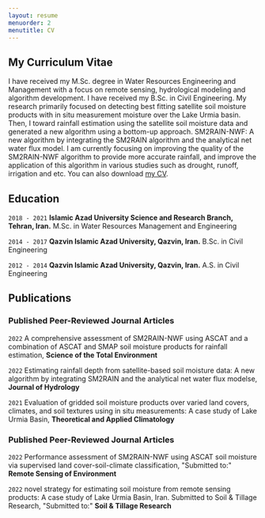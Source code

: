 ```yaml
---
layout: resume
menuorder: 2
menutitle: CV
---
```

## My Curriculum Vitae

I have received my M.Sc. degree in Water Resources Engineering and Management with a focus on remote sensing, hydrological modeling and algorithm development. I have received my B.Sc. in Civil Engineering.
My research primarily focused on detecting best fitting satellite soil moisture products with in situ measurement moisture over the Lake Urmia basin. Then, I toward rainfall estimation using the satellite soil moisture data and generated a new algorithm using a bottom-up approach. SM2RAIN-NWF: A new algorithm by integrating the SM2RAIN algorithm and the analytical net water flux model. I am currently focusing on improving the quality of the SM2RAIN-NWF algorithm to provide more accurate rainfall, and improve the application of this algorithm in various studies such as drought, runoff, irrigation and etc. 
You can also download [my CV](/files/exampele).

## Education

`2018 - 2021`
__Islamic Azad University Science and Research Branch, Tehran, Iran.__
M.Sc. in Water Resources Management and Engineering

`2014 - 2017`
__Qazvin Islamic Azad University, Qazvin, Iran.__
B.Sc. in Civil Engineering 

`2012 - 2014`
__Qazvin Islamic Azad University, Qazvin, Iran.__
A.S. in Civil Engineering 


## Publications
<!-- A list is also available [online](https://scholar.google.co.uk/citations?user=LTOTl0YAAAAJ) -->
### Published Peer-Reviewed Journal Articles

`2022`
A comprehensive assessment of SM2RAIN-NWF using ASCAT and a combination of ASCAT and SMAP soil moisture products for rainfall estimation, __Science of the Total Environment__

`2022`
Estimating rainfall depth from satellite-based soil moisture data: A new algorithm by integrating SM2RAIN and the analytical net water flux modelse, __Journal of Hydrology__

`2021`
Evaluation of gridded soil moisture products over varied land covers, climates, and soil textures using in situ measurements: A case study of Lake Urmia Basin, __Theoretical and Applied Climatology__

### Published Peer-Reviewed Journal Articles

`2022`
Performance assessment of SM2RAIN-NWF using ASCAT soil moisture via supervised land cover-soil-climate classification, "Submitted to:" __Remote Sensing of Environment__

`2022`
novel strategy for estimating soil moisture from remote sensing products: A case study of Lake Urmia Basin, Iran. Submitted to Soil & Tillage Research, "Submitted to:" __Soil & Tillage Research__



<!-- ### Footer

Last updated: May 2013 -->


